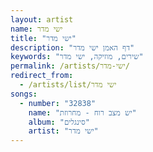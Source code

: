 ```yaml
---
layout: artist
name: ישי מדר
title: "ישי מדר"
description: "דף האמן ישי מדר"
keywords: "שירים, מוזיקה, ישי מדר"
permalink: /artists/ישי-מדר/
redirect_from:
  - /artists/list/ישי מדר
songs:
  - number: "32838"
    name: "יש מצב רוח - מחרוזת"
    album: "סינגלים"
    artist: "ישי מדר"
---
```

